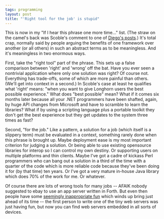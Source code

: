 ```yaml
---
tags: programming
layout: post
title: "'Right tool for the job' is stupid"
---
```




This is now in my "If I hear this phrase one more time..." list. (The straw on the camel's back was Scoble's comment to one of <a href="http://www.dynamicobjects.com/d2r/archives/002453.html">Diego's posts</a>.) It's total crap, normally said by people arguing the benefits of one framework over another (or all others) in such an abstract terms as to be meaningless. And it's meaningless in two enormous ways.

<p>First, take the "right tool" part of the phrase. This sets up a false comparison between 'right' and 'wrong' off the bat. Have you ever seen a nontrivial application where only one solution was right? Of course not. Everything has trade-offs, some of which are more painful than others. (We'll get into context in a second.) In Scoble's case at least he qualifies what 'right' means: "when you want to give Longhorn users the best possible experience." What does "best possible" mean? What if it comes six months later because all your .NET programmers have been shafted, again, by huge API changes from Microsoft and have to scramble to learn the libraries? What if by using a scripting language plus a portable toolkit they don't get the best experience but they get updates to the system three times as fast?</p>

<p>Second, "for the job." Like a pattern, a solution for a job (which itself is a slippery term) must be evaluated in a context, something rarely done when this phrase is brought up. Maybe deployment ease is my most important criterion for judging a solution. Or being able to use existing opensource libraries for interop so I can control my own destiny. Or supporting users on multiple platforms and thin clients. Maybe I've got a cadre of kickass Perl programmers who can bang out a solution in a third of the time with a quarter of the code which is more reliable code because they've been doing it for (by that time) ten years. Or I've got a very mature in-house Java library which does 70% of the work for me. Or whatever.</p>

<p>Of course there are lots of wrong tools for many jobs -- AFAIK nobody suggested to ebay to use an app server written in Forth. But even then people have some <a href="/2003/11/02/having_fun_is_sometimes_pushing_the_envelope.html">seemingly inappropriate fun</a> which winds up bring just ahead of its time -- the first person to write one of the tiny web servers was just having fun, but now you can find web servers embedded in all sorts of devices.</p>



